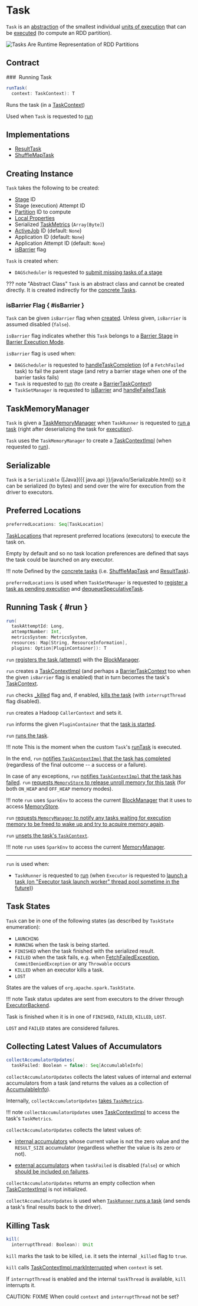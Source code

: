 # Task

`Task` is an [abstraction](#contract) of the smallest individual [units of execution](#implementations) that can be [executed](#run) (to compute an RDD partition).

![Tasks Are Runtime Representation of RDD Partitions](../images/scheduler/spark-rdd-partitions-job-stage-tasks.png)

## Contract

### <span id="runTask"> Running Task

```scala
runTask(
  context: TaskContext): T
```

Runs the task (in a [TaskContext](TaskContext.md))

Used when `Task` is requested to [run](#run)

## Implementations

* [ResultTask](ResultTask.md)
* [ShuffleMapTask](ShuffleMapTask.md)

## Creating Instance

`Task` takes the following to be created:

* <span id="stageId"> [Stage](Stage.md) ID
* <span id="stageAttemptId"> Stage (execution) Attempt ID
* <span id="partitionId"> [Partition](../rdd/Partition.md) ID to compute
* <span id="localProperties"> [Local Properties](../SparkContext.md#localProperties)
* <span id="serializedTaskMetrics"> Serialized [TaskMetrics](../executor/TaskMetrics.md) (`Array[Byte]`)
* <span id="jobId"> [ActiveJob](ActiveJob.md) ID (default: `None`)
* <span id="appId"> Application ID (default: `None`)
* <span id="appAttemptId"> Application Attempt ID (default: `None`)
* [isBarrier](#isBarrier) flag

`Task` is created when:

* `DAGScheduler` is requested to [submit missing tasks of a stage](DAGScheduler.md#submitMissingTasks)

??? note "Abstract Class"
    `Task` is an abstract class and cannot be created directly. It is created indirectly for the [concrete Tasks](#implementations).

### isBarrier Flag { #isBarrier }

`Task` can be given `isBarrier` flag when [created](#creating-instance). Unless given, `isBarrier` is assumed disabled (`false`).

`isBarrier` flag indicates whether this `Task` belongs to a [Barrier Stage](../barrier-execution-mode/index.md#barrier-stage) in [Barrier Execution Mode](../barrier-execution-mode/index.md).

`isBarrier` flag is used when:

* `DAGScheduler` is requested to [handleTaskCompletion](DAGScheduler.md#handleTaskCompletion) (of a `FetchFailed` task) to fail the parent stage (and retry a barrier stage when one of the barrier tasks fails)
* `Task` is requested to [run](#run) (to create a [BarrierTaskContext](../barrier-execution-mode/BarrierTaskContext.md))
* `TaskSetManager` is requested to [isBarrier](TaskSetManager.md#isBarrier) and [handleFailedTask](TaskSetManager.md#handleFailedTask)

## <span id="taskMemoryManager"><span id="setTaskMemoryManager"> TaskMemoryManager

`Task` is given a [TaskMemoryManager](../memory/TaskMemoryManager.md) when `TaskRunner` is requested to [run a task](../executor/TaskRunner.md#run) (right after deserializing the task for [execution](#run)).

`Task` uses the `TaskMemoryManager` to create a [TaskContextImpl](TaskContextImpl.md) (when requested to [run](#run)).

## <span id="Serializable"> Serializable

`Task` is a `Serializable` ([Java]({{ java.api }}/java/io/Serializable.html)) so it can be serialized (to bytes) and send over the wire for execution from the driver to executors.

## <span id="preferredLocations"> Preferred Locations

```scala
preferredLocations: Seq[TaskLocation]
```

[TaskLocations](TaskLocation.md) that represent preferred locations (executors) to execute the task on.

Empty by default and so no task location preferences are defined that says the task could be launched on any executor.

!!! note
    Defined by the [concrete tasks](#implementations) (i.e. [ShuffleMapTask](ShuffleMapTask.md#preferredLocations) and [ResultTask](ResultTask.md#preferredLocations)).

`preferredLocations` is used when `TaskSetManager` is requested to [register a task as pending execution](TaskSetManager.md#addPendingTask) and [dequeueSpeculativeTask](TaskSetManager.md#dequeueSpeculativeTask).

## Running Task { #run }

```scala
run(
  taskAttemptId: Long,
  attemptNumber: Int,
  metricsSystem: MetricsSystem,
  resources: Map[String, ResourceInformation],
  plugins: Option[PluginContainer]): T
```

`run` [registers the task (attempt)](../storage/BlockManager.md#registerTask) with the [BlockManager](../SparkEnv.md#blockManager).

`run` creates a [TaskContextImpl](TaskContextImpl.md) (and perhaps a [BarrierTaskContext](../barrier-execution-mode/BarrierTaskContext.md) too when the given `isBarrier` flag is enabled) that in turn becomes the task's [TaskContext](TaskContext.md#setTaskContext).

`run` checks [_killed](#_killed) flag and, if enabled, [kills the task](#kill) (with `interruptThread` flag disabled).

`run` creates a Hadoop `CallerContext` and sets it.

`run` informs the given `PluginContainer` that the [task is started](../plugins/PluginContainer.md#onTaskStart).

`run` [runs the task](#runTask).

!!! note
    This is the moment when the custom `Task`'s [runTask](#runTask) is executed.

In the end, `run` [notifies `TaskContextImpl` that the task has completed](TaskContextImpl.md#markTaskCompleted) (regardless of the final outcome -- a success or a failure).

In case of any exceptions, `run` [notifies `TaskContextImpl` that the task has failed](TaskContextImpl.md#markTaskFailed). `run` [requests `MemoryStore` to release unroll memory for this task](../storage/MemoryStore.md#releaseUnrollMemoryForThisTask) (for both `ON_HEAP` and `OFF_HEAP` memory modes).

!!! note
    `run` uses `SparkEnv` to access the current [BlockManager](../SparkEnv.md#blockManager) that it uses to access [MemoryStore](../storage/BlockManager.md#memoryStore).

`run` [requests `MemoryManager` to notify any tasks waiting for execution memory to be freed to wake up and try to acquire memory again](../memory/MemoryManager.md).

`run` [unsets the task's `TaskContext`](TaskContext.md#unset).

!!! note
    `run` uses `SparkEnv` to access the current [MemoryManager](../SparkEnv.md#memoryManager).

---

`run` is used when:

* `TaskRunner` is requested to [run](../executor/TaskRunner.md#run) (when `Executor` is requested to [launch a task (on "Executor task launch worker" thread pool sometime in the future)](../executor/Executor.md#launchTask))

## <span id="states"><span id="TaskState"> Task States

`Task` can be in one of the following states (as described by `TaskState` enumeration):

* `LAUNCHING`
* `RUNNING` when the task is being started.
* `FINISHED` when the task finished with the serialized result.
* `FAILED` when the task fails, e.g. when [FetchFailedException](../shuffle/FetchFailedException.md), `CommitDeniedException` or any `Throwable` occurs
* `KILLED` when an executor kills a task.
* `LOST`

States are the values of `org.apache.spark.TaskState`.

!!! note
    Task status updates are sent from executors to the driver through [ExecutorBackend](../executor/ExecutorBackend.md).

Task is finished when it is in one of `FINISHED`, `FAILED`, `KILLED`, `LOST`.

`LOST` and `FAILED` states are considered failures.

## <span id="collectAccumulatorUpdates"> Collecting Latest Values of Accumulators

```scala
collectAccumulatorUpdates(
  taskFailed: Boolean = false): Seq[AccumulableInfo]
```

`collectAccumulatorUpdates` collects the latest values of internal and external accumulators from a task (and returns the values as a collection of [AccumulableInfo](../accumulators/AccumulableInfo.md)).

Internally, `collectAccumulatorUpdates` [takes `TaskMetrics`](TaskContextImpl.md#taskMetrics).

!!! note
    `collectAccumulatorUpdates` uses [TaskContextImpl](#context) to access the task's `TaskMetrics`.

`collectAccumulatorUpdates` collects the latest values of:

* [internal accumulators](../executor/TaskMetrics.md#internalAccums) whose current value is not the zero value and the `RESULT_SIZE` accumulator (regardless whether the value is its zero or not).

* [external accumulators](../executor/TaskMetrics.md#externalAccums) when `taskFailed` is disabled (`false`) or which [should be included on failures](../accumulators/index.md#countFailedValues).

`collectAccumulatorUpdates` returns an empty collection when [TaskContextImpl](#context) is not initialized.

`collectAccumulatorUpdates` is used when [`TaskRunner` runs a task](../executor/TaskRunner.md#run) (and sends a task's final results back to the driver).

## <span id="kill"> Killing Task

```scala
kill(
  interruptThread: Boolean): Unit
```

`kill` marks the task to be killed, i.e. it sets the internal `_killed` flag to `true`.

`kill` calls [TaskContextImpl.markInterrupted](TaskContextImpl.md#markInterrupted) when `context` is set.

If `interruptThread` is enabled and the internal `taskThread` is available, `kill` interrupts it.

CAUTION: FIXME When could `context` and `interruptThread` not be set?
